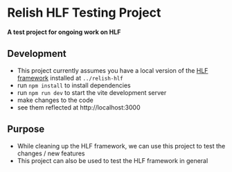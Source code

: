 # Relish HLF Testing Project

__A test project for ongoing work on HLF__

## Development

- This project currently assumes you have a local version of the [HLF framework](https://github.com/relishinc/hlf)
  installed at `../relish-hlf`
- run `npm install` to install dependencies
- run `npm run dev` to start the vite development server
- make changes to the code
- see them reflected at http://localhost:3000

## Purpose

- While cleaning up the HLF framework, we can use this project to test the changes / new features
- This project can also be used to test the HLF framework in general

